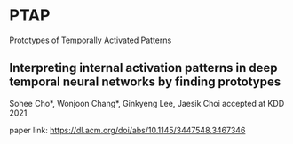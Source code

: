 # PTAP
Prototypes of Temporally Activated Patterns



## Interpreting internal activation patterns in deep temporal neural networks by finding prototypes 
Sohee Cho*, Wonjoon Chang*, Ginkyeng Lee, Jaesik Choi
accepted at KDD 2021

paper link: https://dl.acm.org/doi/abs/10.1145/3447548.3467346

